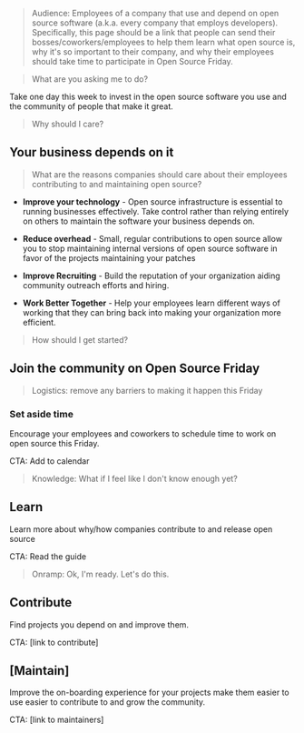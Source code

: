 > Audience: Employees of a company that use and depend on open source software (a.k.a. every company that employs developers). Specifically, this page should be a link that people can send their bosses/coworkers/employees to help them learn what open source is, why it's so important to their company, and why their employees should take time to participate in Open Source Friday.

> What are you asking me to do?

Take one day this week to invest in the open source software you use and the community of people that make it great.

> Why should I care?

## Your business depends on it

> What are the reasons companies should care about their employees contributing to and maintaining open source?

- **Improve your technology** - Open source infrastructure is essential to running businesses effectively. Take control rather than relying entirely on others to maintain the software your business depends on.

- **Reduce overhead** - Small, regular contributions to open source allow you to stop maintaining internal versions of open source software in favor of the projects maintaining your patches

- **Improve Recruiting** - Build the reputation of your organization aiding community outreach efforts and hiring.

- **Work Better Together** - Help your employees learn different ways of working that they can bring back into making your organization more efficient.

> How should I get started?

## Join the community on Open Source Friday

> Logistics: remove any barriers to making it happen this Friday

### Set aside time

Encourage your employees and coworkers to schedule time to work on open source this Friday.

CTA: Add to calendar

> Knowledge: What if I feel like I don't know enough yet?

## Learn

Learn more about why/how companies contribute to and release open source

CTA: Read the guide

> Onramp: Ok, I'm ready. Let's do this.

## Contribute

Find projects you depend on and improve them.

CTA: [link to contribute]

## [Maintain]

Improve the on-boarding experience for your projects
  make them easier to use
  easier to contribute to
and grow the community.

CTA: [link to maintainers]
